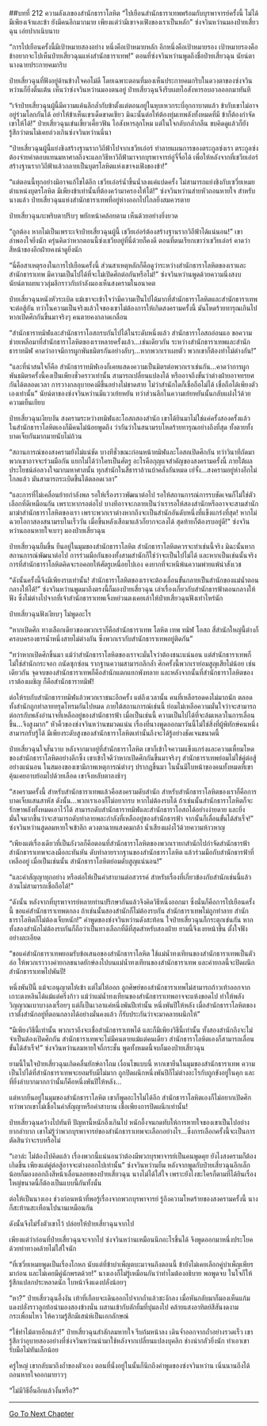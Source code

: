 ##บทที่ 212 ความลังเลของสำนักธาราโลหิต
“ไปเยือนสำนักธาราเทพพร้อมกับบุรพาจารย์ครั้งนี้ ไม่ได้มีเพียงเจ้าและข้า ยังมีคนอีกมากมาย เพียงแต่ว่ามีเขาจงเฟิงของเราเป็นหลัก” ซ่งจวินหว่านมองป๋ายเสี่ยวฉุน เอ่ยปากเนิบนาบ

“การไปเยือนครั้งนี้มีเป้าหมายสองอย่าง หนึ่งคือเป้าหมายหลัก อีกหนึ่งคือเป้าหมายรอง เป้าหมายรองคือข้าอยากจะไปเห็นป๋ายเสี่ยวฉุนแห่งสำนักธาราเทพ!” ตอนที่ซ่งจวินหว่านพูดถึงชื่อป๋ายเสี่ยวฉุน นัยน์ตานางฉายประกายคมกริบ

ป๋ายเสี่ยวฉุนที่ฟังอยู่ด้านข้างใจคอไม่ดี โดยเฉพาะตอนที่มองเห็นประกายคมกริบในดวงตาของซ่งจวินหว่านก็ยิ่งตื่นเต้น เห็นว่าซ่งจวินหว่านมองตนอยู่ ป๋ายเสี่ยวฉุนจึงรีบเผยไอสังหารอบอวลออกมาทันที

“เจ้าป๋ายเสี่ยวฉุนผู้นี้มีความแค้นลึกล้ำกับข้าตั้งแต่ตอนอยู่ในหุบเหวกระบี่อุกกาบาตแล้ว ข้ากับเขาไม่อาจอยู่ร่วมโลกกันได้ อย่าให้ข้าเห็นเขาเด็ดขาดเชียว มิฉะนั้นต่อให้ต้องทุ่มเทพลังทั้งหมดที่มี ข้าก็ต้องกำจัดเขาให้ได้!” ป๋ายเสี่ยวฉุนเข่นเขี้ยวเคี้ยวฟัน ไอสังหารลุกโหม แต่ในใจกลับกล้ำกลืน ขบคิดดูแล้วก็ยังรู้สึกว่าตนไม่เคยล่วงเกินซ่งจวินหว่านนี่นา

“ป๋ายเสี่ยวฉุนผู้นี้แย่งชิงสร้างฐานรากวิถีฟ้าไปจากเชวียเอ๋อร์ ทำลายแผนการของตระกูลซ่งเรา ตระกูลซ่งต้องจ่ายค่าตอบแทนมหาศาลถึงจะแลกวิธีหาวิถีฟ้ามาจากบุรพาจารย์อู๋จี๋จื่อได้ เพื่อให้หลังจากที่เชวียเอ๋อร์สร้างฐานรากวิถีฟ้าแล้วกลายเป็นบุตรโลหิตแห่งเขาจงเฟิงของข้า!”

“แต่ตอนนี้ทุกอย่างมิอาจแก้ไขได้อีก เชวียเอ๋อร์น้ำขึ้นน้ำลงแค่แปดครั้ง ไม่สามารถแย่งชิงกับเซวี่ยเหมย ตำแหน่งบุตรโลหิต มีเพียงข้าเท่านั้นที่ต้องคว้ามาครองให้ได้!” ซ่งจวินหว่านส่ายหัวถอนหายใจ สำหรับนางแล้ว ป๋ายเสี่ยวฉุนแห่งสำนักธาราเทพที่อยู่ห่างออกไปไกลยิ่งสมควรตาย

ป๋ายเสี่ยวฉุนกะพริบตาปริบๆ พยักหน้าคล้อยตาม เห็นด้วยอย่างยิ่งยวด

“ถูกต้อง หากไม่เป็นเพราะเจ้าป๋ายเสี่ยวฉุนผู้นี้ เชวียเอ๋อร์ต้องสร้างฐานรากวิถีฟ้าได้แน่นอน!” เขาลำพองใจยิ่งนัก ครุ่นคิดว่าหากตอนนี้ซ่งเชวียอยู่ที่นี่ด้วยก็คงดี ตอนที่ตนเรียกเขาว่าเชวียเอ๋อร์ คาดว่าสีหน้าของอีกฝ่ายคงน่าดูยิ่งนัก

“นี่คือสาเหตุรองในการไปเยือนครั้งนี้ ส่วนสาเหตุหลักก็คือดูว่าระหว่างสำนักธาราโลหิตของเราและสำนักธาราเทพ มีความเป็นไปได้ที่จะไม่เปิดศึกต่อกันหรือไม่!” ซ่งจวินหว่านพูดด้วยความนิ่งสงบ นัยน์ตาเผยแววลุ่มลึกราวกับกำลังมองเห็นสงครามในอนาคต

ป๋ายเสี่ยวฉุนหนังหัวระเบิด แม้เขาจะเข้าใจว่ามีความเป็นไปได้มากที่สำนักธาราโลหิตและสำนักธาราเทพจะต่อสู้กัน ทว่าในความเป็นจริงแล้วใจของเขาไม่ต้องการให้เกิดสงครามครั้งนี้ มันโหดร้ายทารุณเกินไป หากเปิดศึกกันขึ้นมาจริงๆ คนตายคงกลาดเกลื่อน

“สำนักธาราทมิฬและสำนักธาราโอสถรบกันไปได้ในระดับหนึ่งแล้ว สำนักธาราโอสถอ่อนแอ ขอความช่วยเหลือมาที่สำนักธาราโลหิตของเราหลายครั้งแล้ว...เช่นเดียวกัน ระหว่างสำนักธาราเทพและสำนักธาราทมิฬ คาดว่าอาจมีการผูกพันธมิตรกันอย่างลับๆ...หากพวกเราเผยตัว พวกเขาก็ต้องทำไม่ต่างกัน!”

“และที่น่าสนใจก็คือ สำนักธาราทมิฬเองก็เคยแสดงความเป็นมิตรต่อพวกเราเช่นกัน...คาดว่าการผูกพันธมิตรครั้งนี้คงเป็นเพียงชั่วคราวเท่านั้น สามารถเปลี่ยนแปลงได้ หรืออาจถึงขั้นว่าต่างฝ่ายอาจทรยศกันได้ตลอดเวลา การวางกลอุบายคงมีขึ้นอย่างไม่ขาดสาย ไม่ว่าสำนักใดก็เชื่อถือไม่ได้ เชื่อถือได้เพียงตัวเองเท่านั้น” นัยน์ตาของซ่งจวินหว่านมีแววเย้ยหยัน ทว่าส่วนลึกในความเย้ยหยันนั้นกลับแฝงไว้ด้วยความเย็นเยียบ

ป๋ายเสี่ยวฉุนเงียบงัน สงครามระหว่างทมิฬและโอสถสองสำนัก เขาได้ยินมาไม่ใช่แค่ครั้งสองครั้งแล้ว ในสำนักธาราโลหิตเองก็มีคนไม่น้อยพูดถึง ว่ากันว่าในสนามรบโหดร้ายทารุณอย่างถึงที่สุด ทั้งตายทั้งบาดเจ็บกันมากมายนับไม่ถ้วน

“สถานการณ์ของสงครามยังไม่แน่ชัด บางทีชั่วขณะก่อนหน้าทมิฬและโอสถเปิดศึกกัน ทว่าวินาทีถัดมาพวกเขาอาจจะร่วมมือกัน แยกไม่ได้ว่าใครเป็นศัตรู อะไรคือกุญแจสำคัญของสงครามครั้งนี้ ภายใต้ผลประโยชน์ล่อลวงใจมากมหาศาลนั้น ทุกสำนักในสี่ธาราล้วนบ้าคลั่งกันหมด เย่จั้ง...สงครามอยู่ห่างอีกไม่ไกลแล้ว มันสามารถระเบิดขึ้นได้ตลอดเวลา”

“และการที่ไม่เคลื่อนย้ายกำลังพล รอให้เรื่องราวพัฒนาต่อไป รอให้สถานการณ์การรบชัดเจนก็ไม่ใช่ตัวเลือกที่ดีเหมือนกัน เพราะหากรอต่อไป บางทีอาจจะกลายเป็นว่าเรารอให้สองสำนักหรืออาจจะสามสำนักมาฆ่าสำนักธาราโลหิตของเรา เพราะพวกเราต่างหากถึงจะเป็นสำนักอันดับหนึ่งที่แข็งแกร่งที่สุด! หากไม่ฉวยโอกาสลงสนามรบในเร็ววัน เมื่อขึ้นหลังเสือมาแล้วก็ยากจะลงได้ สุดท้ายก็ต้องรบอยู่ดี!” ซ่งจวินหว่านถอนหายใจเบาๆ มองป๋ายเสี่ยวฉุน

ป๋ายเสี่ยวฉุนยิ้มขื่น ยืนอยู่ในมุมของสำนักธาราโลหิต สำนักธาราโลหิตควรจะทำเช่นนี้จริง มิฉะนั้นหากสถานการณ์พัฒนาต่อไป การร่วมมือกันของทั้งสามสำนักก็ใช่ว่าจะเป็นไปไม่ได้ และหากเป็นเช่นนั้นจริง การที่สำนักธาราโลหิตคิดจะรอคอยให้ศัตรูเหนื่อยไปเอง คงยากที่จะหนีพ้นความพ่ายแพ้น่าสังเวช

“ดังนั้นครั้งนี้จึงมีเพียงรบเท่านั้น! สำนักธาราโลหิตของเราจะต้องเลื่อนขั้นกลายเป็นสำนักของแม่น้ำตอนกลางให้ได้!” ซ่งจวินหว่านพูดมาถึงตรงนี้ก็มองป๋ายเสี่ยวฉุน เล่าเรื่องเกี่ยวกับสำนักธารฟ้าตอนกลางให้ฟัง ซึ่งไม่ต่างไปจากที่เจ้าสำนักธาราเทพเจิ้งหย่วนตงเคยเล่าให้ป๋ายเสี่ยวฉุนฟังเท่าไหร่นัก

ป๋ายเสี่ยวฉุนฟังเงียบๆ ไม่พูดอะไร

“หากเปิดศึก ทางเลือกเดียวของพวกเราก็คือสำนักธาราเทพ โลหิต เทพ ทมิฬ โอสถ สี่สำนักใหญ่นี้ต่างก็ครอบครองธารน้ำหนึ่งสายไม่ต่างกัน ซึ่งพวกเรากับสำนักธาราเทพอยู่ติดกัน”

“ทว่าหากเปิดศึกขึ้นมา แม้ว่าสำนักธาราโลหิตของเราจะมั่นใจว่าต้องชนะแน่นอน แต่สำนักธาราเทพก็ไม่ใช่สำนักกระจอก ถนัดซุกซ่อน รากฐานความสามารถลึกล้ำ ศึกครั้งนี้พวกเราย่อมสูญเสียไม่น้อย เช่นเดียวกัน จุดจบของสำนักธาราเทพก็คือสำนักแตกแยกพังทลาย และหลังจากนั้นที่สำนักธาราโลหิตของเราต้องเผชิญ ก็คือสำนักธาราทมิฬ!

ต่อให้รบกับสำนักธาราทมิฬแล้วพวกเราชนะอีกครั้ง แต่ถึงเวลานั้น คนที่เหลือรอดคงไม่มากนัก ตลอดทั้งสำนักถูกทำลายทรุดโทรมกันไปหมด ภายใต้สถานการณ์เช่นนี้ ย่อมไม่เหลือความมั่นใจว่าจะสามารถต่อกรกับพลังอำนาจที่เหลืออยู่ของสำนักธารฟ้า เมื่อเป็นเช่นนี้ ความเป็นไปได้ที่จะล้มเหลวในการเลื่อนขึ้น...จึงสูงมาก” หัวคิ้วของซ่งจวินหว่านขมวดแน่น เรื่องที่นางพูดออกมาวันนี้ไม่ใช่สิ่งที่ผู้พิทักษ์คนหนึ่งสามารถรับรู้ได้ มีเพียงระดับสูงของสำนักธาราโลหิตเท่านั้นถึงจะได้รู้อย่างชัดเจนขนาดนี้

ป๋ายเสี่ยวฉุนใจสั่นวาบ หลังจากมาอยู่ที่สำนักธาราโลหิต เขาก็เข้าใจความแข็งแกร่งและความเหี้ยมโหดของสำนักธาราโลหิตอย่างลึกซึ้ง เขาเข้าใจดีว่าหากเปิดศึกกันขึ้นมาจริงๆ สำนักธาราเทพย่อมไม่ใช่คู่ต่อสู้อย่างแน่นอน ในสมองของเขามีภาพเหตุการณ์ต่างๆ ปรากฏขึ้นมา ในนั้นมีใบหน้าของคนทั้งหมดที่เขาคุ้นเคยอาบย้อมไปด้วยเลือด เขาจึงหลับตาลงช้าๆ

“สงครามครั้งนี้ สำหรับสำนักธาราเทพแล้วคือสงครามดับสำนัก สำหรับสำนักธาราโลหิตของเราก็คือการบาดเจ็บแสนสาหัส ดังนั้น...พวกเราเองก็ไม่อยากรบ หากไม่ต้องรบได้ ถ้าเช่นนั้นสำนักธาราโลหิตก็จะรักษาพลังทั้งหมดเอาไว้ได้ สามารถดับสำนักธาราทมิฬและสำนักธาราโอสถได้อย่างง่ายดาย และยิ่งมั่นใจมากขึ้นว่าจะสามารถดับทำลายพละกำลังที่เหลืออยู่ของสำนักธารฟ้า จากนั้นก็เลื่อนขั้นได้สำเร็จ!” ซ่งจวินหว่านสูดลมหายใจเข้าลึก ดวงตาฉายแสงคมกล้า น้ำเสียงแฝงไว้ด้วยความห้าวหาญ

“เพียงแต่เรื่องเดียวที่เป็นกังวลก็คือตอนที่สำนักธาราโลหิตของพวกเรายกสำนักไปกำจัดสำนักธารฟ้า สำนักธาราเทพจะลงมือกะทันหัน ดับทำลายรากฐานของสำนักธาราโลหิต แล้วร่วมมือกับสำนักธารฟ้าที่เหลืออยู่ เมื่อเป็นเช่นนั้น สำนักธาราโลหิตย่อมดับสูญแน่นอน!”

“และคำสัญญาทุกอย่าง หรือต่อให้เป็นคำสาบานต่อสวรรค์ สำหรับเรื่องที่เกี่ยวข้องกับสำนักเช่นนี้แล้วล้วนไม่สามารถเชื่อถือได้!”

“ดังนั้น หลังจากที่บุรพาจารย์หลายท่านปรึกษากันแล้วจึงคิดวิธีหนึ่งออกมา ซึ่งนั่นก็คือการไปเยือนครั้งนี้ ขอแค่สำนักธาราเทพตกลง ถ้าเช่นนั้นสองสำนักก็ไม่ต้องรบกัน สำนักธาราเทพไม่ถูกทำลาย สำนักธาราโลหิตก็ไม่ต้องเจ็บหนัก!” คำพูดของซ่งจวินหว่านดังสะท้อน ใจป๋ายเสี่ยวฉุนก็กระตุกเช่นกัน หากทั้งสองสำนักไม่ต้องรบกันก็ถือว่าเป็นทางเลือกที่ดีที่สุดสำหรับสองฝ่าย ยามนี้จึงเงยหน้าขึ้น ตั้งใจฟังอย่างละเอียด

“ขอแค่สำนักธาราเทพยอมรับข้อเสนอของสำนักธาราโลหิต ใช้แม่น้ำทงเทียนของสำนักธาราเทพเป็นตัวล่อ ให้พวกเราวางค่ายกลขนาดยักษ์ลงไปบนแม่น้ำทงเทียนของสำนักธาราเทพ และค่ายกลนี้จะปิดผนึกสำนักธาราเทพไปพันปี!

หนึ่งพันปีนี้ แม้จะอนุญาตให้เข้า แต่ไม่ให้ออก ลูกศิษย์ของสำนักธาราเทพไม่สามารถก้าวเท้าออกจากเกาะตงหลินได้แม้แต่ครึ่งก้าว แม้ว่าแม่น้ำทงเทียนของสำนักธาราเทพอาจจะแห้งขอดไป ทำให้พลังวิญญาณเบาบางลงเรื่อยๆ แต่ก็เป็นเวลาแค่หนึ่งพันปีเท่านั้น หนึ่งพันปีให้หลัง เมื่อสำนักธาราโลหิตของเราตั้งสำนักอยู่ที่ตอนกลางได้อย่างมั่นคงแล้ว ก็รับประกันว่าจะมาคลายผนึกให้”

“มีเพียงวิธีนี้เท่านั้น พวกเราถึงจะเชื่อสำนักธาราเทพได้ และก็มีเพียงวิธีนี้เท่านั้น ทั้งสองสำนักถึงจะไม่จำเป็นต้องเปิดศึกกัน สำนักธาราเทพจะไม่มีคนตายแม้แต่คนเดียว สำนักธาราโลหิตเองก็สามารถเลื่อนขั้นได้สำเร็จ!” ซ่งจวินหว่านลมหายใจถี่กระชั้น พูดทั้งหมดนี้จบก็มองป๋ายเสี่ยวฉุน

ยามนี้ในใจป๋ายเสี่ยวฉุนเกิดคลื่นยักษ์ถาโถม เงื่อนไขแบบนี้ หากเขายืนในมุมของสำนักธาราเทพ ความเป็นไปได้ที่สำนักธาราเทพจะยอมรับมีไม่มาก ถูกปิดผนึกหนึ่งพันปีก็ไม่ต่างอะไรกับถูกขังอยู่ในคุก และที่ยิ่งลำบากมากกว่านั้นก็คือหนึ่งพันปีให้หลัง...

แต่หากยืนอยู่ในมุมของสำนักธาราโลหิต เขาก็พูดอะไรไม่ได้อีก สำนักธาราโลหิตเองก็ไม่อยากเปิดศึก ทว่าพวกเขาไม่เชื่อในคำสัญญาหรือคำสาบาน เชื่อเพียงการปิดผนึกเท่านั้น!

ป๋ายเสี่ยวฉุนคว้างไปทันที ปัญหานี้หนักอึ้งเกินไป หนักอึ้งจนกดทับให้การหายใจของเขาเป็นไปอย่างยากลำบาก เขาไม่รู้ว่าพวกบุรพาจารย์ของสำนักธาราเทพจะเลือกอย่างไร...ซึ่งการเลือกครั้งนี้จะเป็นการตัดสินว่าจะรบหรือไม่

“เอาล่ะ ไม่ต้องไปคิดแล้ว เรื่องพวกนี้แน่นอนว่าต้องมีพวกบุรพาจารย์เป็นคนพูดคุย ยังไงสงครามก็ต้องเกิดขึ้น เพียงแต่คู่ต่อสู้อาจจะต่างออกไปเท่านั้น” ซ่งจวินหว่านยิ้ม หลังจากพูดกับป๋ายเสี่ยวฉุนอีกเล็กน้อยก็มองออกถึงสีหน้าเลื่อนลอยของป๋ายเสี่ยวฉุน นางไม่ได้ใส่ใจ เพราะยังไงซะใครก็ตามที่ได้ยินเรื่องใหญ่ขนาดนี้ก็ต้องเป็นแบบนี้กันทั้งนั้น

ต่อให้เป็นนางเอง ช่วงก่อนหน้าที่พอรู้เรื่องจากพวกบุรพาจารย์ รู้ถึงความโหดร้ายของสงครามครั้งนี้ นางก็สะท้านสะเทือนไปนานเหมือนกัน

ดังนั้นจึงไม่รั้งตัวเขาไว้ ปล่อยให้ป๋ายเสี่ยวฉุนจากไป

เพียงแต่ว่าก่อนที่ป๋ายเสี่ยวฉุนจะจากไป ซ่งจวินหว่านเหมือนนึกอะไรขึ้นได้ จึงพูดออกมาหนึ่งประโยคด้วยท่าทางคล้ายไม่ใส่ใจนัก

“ที่เซวี่ยเหมยพูดเป็นเรื่องโกหก นับแต่ที่ข้าบำเพ็ญตบะมาจนถึงตอนนี้ ข้ายังไม่เคยเลือกคู่บำเพ็ญเพียรมาก่อน และไม่เคยมีคู่นักพรตด้วย!” นางเองก็ไม่รู้เหมือนกันว่าทำไมต้องอธิบาย พอพูดจบ ในใจก็ให้รู้สึกแปลกประหลาดนัก ใบหน้าจึงแดงปลั่งน้อยๆ

“หา?” ป๋ายเสี่ยวฉุนอึ้งงัน เท้าที่เกือบจะเดินออกไปจากถ้ำแล้วชะงักลง เมื่อหันกลับมาก็มองเห็นแก้มแดงปลั่งราวลูกท้อน่ามองสองข้างนั่น ผสานเข้ากับลักยิ้มที่บุ๋มลงไป คล้ายแสงอาทิตย์สีสันงดงามกระเพื่อมไหว ให้ความรู้สึกมีเสน่ห์เป็นเอกลักษณ์

“ใช้ท่าไม้ตายอีกแล้ว!” ป๋ายเสี่ยวฉุนสำลักลมหายใจ รีบก้มหน้าลง เดินจ้ำออกจากถ้ำอย่างรวดเร็ว เขารู้สึกว่าอุบายสองอย่างที่ซ่งจวินหว่านนำมาใช้หลังจากเปลี่ยนแปลงบุคลิก ช่างน่ากลัวยิ่งนัก ทำเอาเขารับมือไม่ทันเล็กน้อย

ครู่ใหญ่ เขากลับมาถึงถ้ำของตัวเอง ตอนที่นั่งอยู่ในนั้นก็นึกถึงคำพูดของซ่งจวินหว่าน เนิ่นนานถึงได้ถอนหายใจออกมายาวๆ

“ไม่มีวิธีอื่นอีกแล้วงั้นหรือ?”

------



[Go To Next Chapter]( ./30.md)